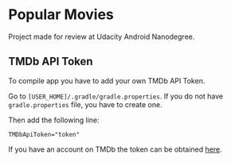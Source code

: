 # Popular Movies
Project made for review at Udacity Android Nanodegree.

## TMDb API Token
To compile app you have to add your own TMDb API Token.

Go to `[USER_HOME]/.gradle/gradle.properties`.
If you do not have `gradle.properties` file, you have to create one.

Then add the following line:
```
TMDbApiToken="token"
```

If you have an account on TMDb the token can be obtained [here](https://www.themoviedb.org/settings/api).
